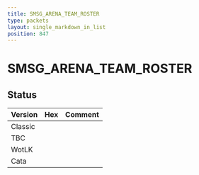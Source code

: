 ```yaml
---
title: SMSG_ARENA_TEAM_ROSTER
type: packets
layout: single_markdown_in_list
position: 847
---
```


# SMSG_ARENA_TEAM_ROSTER

## Status

Version | Hex | Comment
---------- | ---------- | ---------- 
Classic |  |  
TBC |  |  
WotLK |  |  
Cata |  |  
